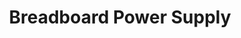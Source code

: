 ---
title: Breadboard Power Supply
type: power-management
desc: Breadboard power supply 
color: "#a5d1ff"
---